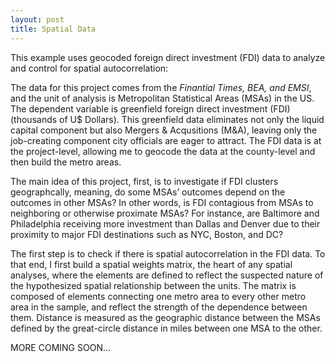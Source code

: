 ```yaml
---
layout: post
title: Spatial Data
---
```


This example uses geocoded foreign direct investment (FDI) data to analyze and control for spatial autocorrelation:

The data for this project comes from the *Finantial Times, BEA, and EMSI*, and the unit of analysis is Metropolitan Statistical Areas (MSAs) in the US. The dependent variable is greenfield foreign direct investment (FDI) (thousands of U$ Dollars). This greenfield data eliminates not only the liquid capital component but also Mergers & Acqusitions (M&A), leaving only the job-creating component city officials are eager to attract. The FDI data is at the project-level, allowing me to geocode the data at the county-level and then build the metro areas.

The main idea of this project, first, is to investigate if FDI clusters geographcally, meaning, do some MSAs’ outcomes depend on the outcomes in other MSAs? In other words, is FDI contagious from MSAs to neighboring or otherwise proximate MSAs? For instance, are Baltimore and Philadelphia receiving more investment than Dallas and Denver due to their proximity to major FDI destinations such as NYC, Boston, and DC?

The first step is to check if there is spatial autocorrelation in the FDI data. To that end, I first build a spatial weights matrix, the heart of any spatial analyses, where the elements are defined to reflect the suspected nature of the hypothesized spatial relationship between the units. The matrix is composed of elements connecting one metro area to every other metro area in the sample, and reflect the strength of the dependence between them. Distance is measured as the geographic distance between the MSAs defined by the great-circle distance in miles between one MSA to the other.

MORE COMING SOON...
